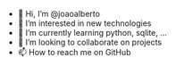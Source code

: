 - 👋 Hi, I’m @joaoalberto
- 👀 I’m interested in new technologies
- 🌱 I’m currently learning python, sqlite, ...
- 💞️ I’m looking to collaborate on projects
- 📫 How to reach me on GitHub

<!---
joaoalberto/joaoalberto is a ✨ special ✨ repository because its `README.md` (this file) appears on your GitHub profile.
You can click the Preview link to take a look at your changes.
--->
